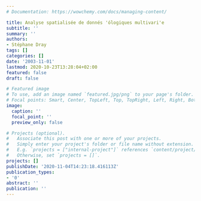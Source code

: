 ```yaml
---
# Documentation: https://wowchemy.com/docs/managing-content/

title: Analyse spatialisée de donnés 'ólogiques multivari'e
subtitle: ''
summary: ''
authors:
- Stéphane Dray
tags: []
categories: []
date: '2003-11-01'
lastmod: 2020-10-23T13:28:04+02:00
featured: false
draft: false

# Featured image
# To use, add an image named `featured.jpg/png` to your page's folder.
# Focal points: Smart, Center, TopLeft, Top, TopRight, Left, Right, BottomLeft, Bottom, BottomRight.
image:
  caption: ''
  focal_point: ''
  preview_only: false

# Projects (optional).
#   Associate this post with one or more of your projects.
#   Simply enter your project's folder or file name without extension.
#   E.g. `projects = ["internal-project"]` references `content/project/deep-learning/index.md`.
#   Otherwise, set `projects = []`.
projects: []
publishDate: '2020-11-04T14:23:18.416113Z'
publication_types:
- '0'
abstract: ''
publication: ''
---
```

